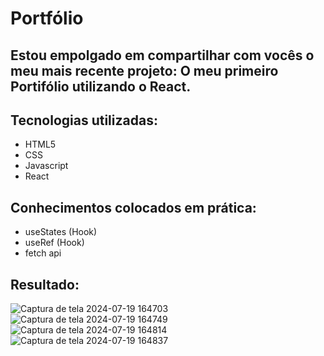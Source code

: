 # Portfólio

## Estou empolgado em compartilhar com vocês o meu mais recente projeto: O meu primeiro Portifólio utilizando o React.

## Tecnologias utilizadas:
- HTML5
- CSS
- Javascript
- React

## Conhecimentos colocados em prática:

- useStates (Hook)
- useRef (Hook)
- fetch api

## Resultado:
![Captura de tela 2024-07-19 164703](https://github.com/user-attachments/assets/8a780000-6481-420b-b060-d4ef6cf18fa2)
![Captura de tela 2024-07-19 164749](https://github.com/user-attachments/assets/ccd68701-b397-482f-9b3d-b8465404dfba)
![Captura de tela 2024-07-19 164814](https://github.com/user-attachments/assets/27d34281-faf0-4b77-b553-9745a2e8488d)
![Captura de tela 2024-07-19 164837](https://github.com/user-attachments/assets/e59eb3d6-679e-4efd-9dba-6e7427dd8dc5)
